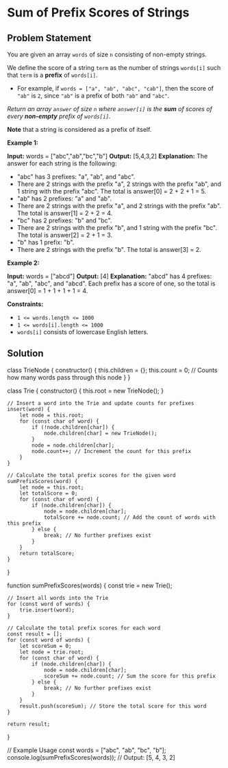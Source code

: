 # Sum of Prefix Scores of Strings

## Problem Statement

You are given an array `words` of size `n` consisting of non-empty strings.

We define the score of a string `term` as the number of strings `words[i]` such that `term` is a **prefix** of `words[i]`.

- For example, if `words = ["a", "ab", "abc", "cab"]`, then the score of `"ab"` is `2`, since `"ab"` is a prefix of both `"ab"` and `"abc"`.

*Return an array `answer` of size `n` where `answer[i]` is the **sum** of scores of every **non-empty** prefix of `words[i]`.*

**Note** that a string is considered as a prefix of itself.

**Example 1:**

**Input:** words = ["abc","ab","bc","b"]
**Output:** [5,4,3,2]
**Explanation:** The answer for each string is the following:
- "abc" has 3 prefixes: "a", "ab", and "abc".
- There are 2 strings with the prefix "a", 2 strings with the prefix "ab", and 1 string with the prefix "abc".
The total is answer[0] = 2 + 2 + 1 = 5.
- "ab" has 2 prefixes: "a" and "ab".
- There are 2 strings with the prefix "a", and 2 strings with the prefix "ab".
The total is answer[1] = 2 + 2 = 4.
- "bc" has 2 prefixes: "b" and "bc".
- There are 2 strings with the prefix "b", and 1 string with the prefix "bc".
The total is answer[2] = 2 + 1 = 3.
- "b" has 1 prefix: "b".
- There are 2 strings with the prefix "b".
The total is answer[3] = 2.

**Example 2:**

**Input:** words = ["abcd"]
**Output:** [4]
**Explanation:**
"abcd" has 4 prefixes: "a", "ab", "abc", and "abcd".
Each prefix has a score of one, so the total is answer[0] = 1 + 1 + 1 + 1 = 4.
 

**Constraints:**

- `1 <= words.length <= 1000`
- `1 <= words[i].length <= 1000`
- `words[i]` consists of lowercase English letters.

## Solution

<!-- Solution in javascript -->

class TrieNode {
    constructor() {
        this.children = {};
        this.count = 0; // Counts how many words pass through this node
    }
}

class Trie {
    constructor() {
        this.root = new TrieNode();
    }

    // Insert a word into the Trie and update counts for prefixes
    insert(word) {
        let node = this.root;
        for (const char of word) {
            if (!node.children[char]) {
                node.children[char] = new TrieNode();
            }
            node = node.children[char];
            node.count++; // Increment the count for this prefix
        }
    }

    // Calculate the total prefix scores for the given word
    sumPrefixScores(word) {
        let node = this.root;
        let totalScore = 0;
        for (const char of word) {
            if (node.children[char]) {
                node = node.children[char];
                totalScore += node.count; // Add the count of words with this prefix
            } else {
                break; // No further prefixes exist
            }
        }
        return totalScore;
    }
}

function sumPrefixScores(words) {
    const trie = new Trie();

    // Insert all words into the Trie
    for (const word of words) {
        trie.insert(word);
    }

    // Calculate the total prefix scores for each word
    const result = [];
    for (const word of words) {
        let scoreSum = 0;
        let node = trie.root;
        for (const char of word) {
            if (node.children[char]) {
                node = node.children[char];
                scoreSum += node.count; // Sum the score for this prefix
            } else {
                break; // No further prefixes exist
            }
        }
        result.push(scoreSum); // Store the total score for this word
    }

    return result;
}

// Example Usage
const words = ["abc", "ab", "bc", "b"];
console.log(sumPrefixScores(words)); // Output: [5, 4, 3, 2]
